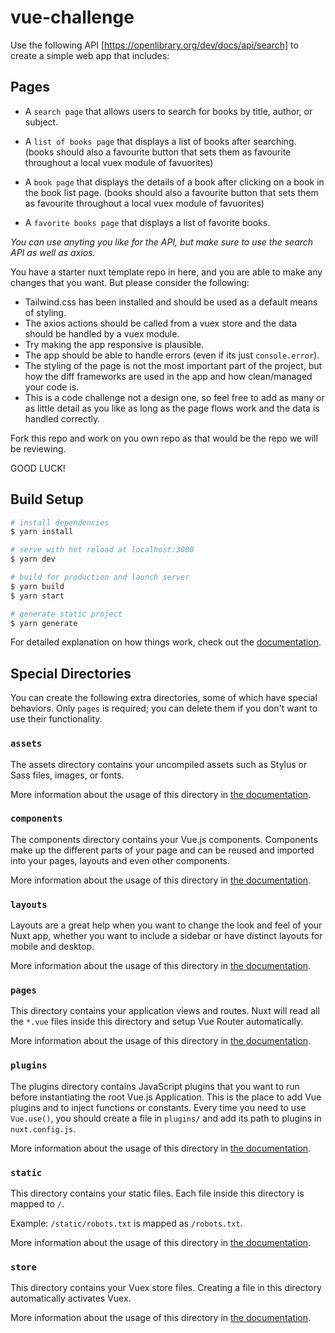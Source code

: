 # vue-challenge

Use the following API [https://openlibrary.org/dev/docs/api/search] to create a simple web app that includes:

## Pages

- A `search page` that allows users to search for books by title, author, or subject.

- A `list of books page` that displays a list of books after searching. (books should also a favourite button that sets them as favourite throughout a local vuex module of favuorites)

- A `book page` that displays the details of a book after clicking on a book in the book list page. (books should also a favourite button that sets them as favourite throughout a local vuex module of favuorites)

- A `favorite books page` that displays a list of favorite books.

*You can use anyting you like for the API, but make sure to use the search API as well as axios.*

You have a starter nuxt template repo in here, and you are able to make any changes that you want.
But please consider the following:

- Tailwind.css has been installed and should be used as a default means of styling.
- The axios actions should be called from a vuex store and the data should be handled by a vuex module.
- Try making the app responsive is plausible.
- The app should be able to handle errors (even if its just `console.error`).
- The styling of the page is not the most important part of the project, but how the diff frameworks are used in the app and how clean/managed your code is.
- This is a code challenge not a design one, so feel free to add as many or as little detail as you like as long as the
page flows work and the data is handled correctly.


Fork this repo and work on you own repo as that would be the repo we will be reviewing.

GOOD LUCK!

## Build Setup

```bash
# install dependencies
$ yarn install

# serve with hot reload at localhost:3000
$ yarn dev

# build for production and launch server
$ yarn build
$ yarn start

# generate static project
$ yarn generate
```

For detailed explanation on how things work, check out the [documentation](https://nuxtjs.org).

## Special Directories

You can create the following extra directories, some of which have special behaviors. Only `pages` is required; you can delete them if you don't want to use their functionality.

### `assets`

The assets directory contains your uncompiled assets such as Stylus or Sass files, images, or fonts.

More information about the usage of this directory in [the documentation](https://nuxtjs.org/docs/2.x/directory-structure/assets).

### `components`

The components directory contains your Vue.js components. Components make up the different parts of your page and can be reused and imported into your pages, layouts and even other components.

More information about the usage of this directory in [the documentation](https://nuxtjs.org/docs/2.x/directory-structure/components).

### `layouts`

Layouts are a great help when you want to change the look and feel of your Nuxt app, whether you want to include a sidebar or have distinct layouts for mobile and desktop.

More information about the usage of this directory in [the documentation](https://nuxtjs.org/docs/2.x/directory-structure/layouts).


### `pages`

This directory contains your application views and routes. Nuxt will read all the `*.vue` files inside this directory and setup Vue Router automatically.

More information about the usage of this directory in [the documentation](https://nuxtjs.org/docs/2.x/get-started/routing).

### `plugins`

The plugins directory contains JavaScript plugins that you want to run before instantiating the root Vue.js Application. This is the place to add Vue plugins and to inject functions or constants. Every time you need to use `Vue.use()`, you should create a file in `plugins/` and add its path to plugins in `nuxt.config.js`.

More information about the usage of this directory in [the documentation](https://nuxtjs.org/docs/2.x/directory-structure/plugins).

### `static`

This directory contains your static files. Each file inside this directory is mapped to `/`.

Example: `/static/robots.txt` is mapped as `/robots.txt`.

More information about the usage of this directory in [the documentation](https://nuxtjs.org/docs/2.x/directory-structure/static).

### `store`

This directory contains your Vuex store files. Creating a file in this directory automatically activates Vuex.

More information about the usage of this directory in [the documentation](https://nuxtjs.org/docs/2.x/directory-structure/store).
